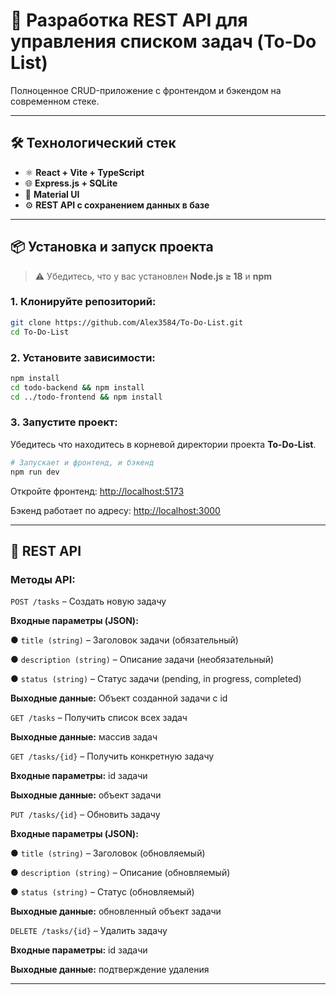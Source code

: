 # 📌 Разработка REST API для управления списком задач (To-Do List)

Полноценное CRUD-приложение с фронтендом и бэкендом на современном стеке.

---

## 🛠️ Технологический стек

- ⚛️ **React + Vite + TypeScript** 
- 🌐 **Express.js + SQLite**
- 💄 **Material UI**
- ⚙️ **REST API с сохранением данных в базе**

---

## 📦 Установка и запуск проекта

> ⚠️ Убедитесь, что у вас установлен **Node.js ≥ 18** и **npm**

### 1. Клонируйте репозиторий:

```bash
git clone https://github.com/Alex3584/To-Do-List.git
cd To-Do-List
```

### 2. Установите зависимости:

``` bash
npm install
cd todo-backend && npm install
cd ../todo-frontend && npm install
```

### 3. Запустите проект:

Убедитесь что находитесь в корневой директории проекта **To-Do-List**.

```bash
# Запускает и фронтенд, и бэкенд
npm run dev
```

Откройте фронтенд: <http://localhost:5173>

Бэкенд работает по адресу: <http://localhost:3000>

---

## 📌 REST API

### Методы API:

`POST /tasks` – Создать новую задачу

**Входные параметры (JSON):**

● `title (string)` – Заголовок задачи (обязательный)

● `description (string)` – Описание задачи (необязательный)

● `status (string)` – Статус задачи (pending, in progress, completed)

**Выходные данные:** Объект созданной задачи с id

`GET /tasks` – Получить список всех задач

**Выходные данные:** массив задач

`GET /tasks/{id}` – Получить конкретную задачу

**Входные параметры:** id задачи

**Выходные данные:** объект задачи

`PUT /tasks/{id}` – Обновить задачу

**Входные параметры (JSON):**

● `title (string)` – Заголовок (обновляемый)

● `description (string)` – Описание (обновляемый)

● `status (string)` – Статус (обновляемый)

**Выходные данные:** обновленный объект задачи

`DELETE /tasks/{id}` – Удалить задачу

**Входные параметры:** id задачи

**Выходные данные:** подтверждение удаления

---
